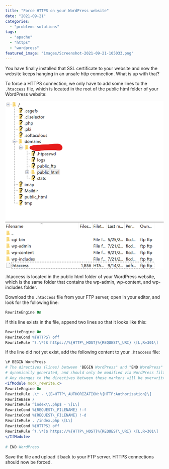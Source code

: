 ```yaml
---
title: "Force HTTPS on your WordPress website"
date: "2021-09-21"
categories: 
  - "problems-solutions"
tags: 
  - "apache"
  - "https"
  - "wordpress"
featured_image: "images/Screenshot-2021-09-21-105033.png"
---
```


You have finally installed that SSL certificate to your website and now the website keeps hanging in an unsafe http connection. What is up with that?

To force a HTTPS connection, we only have to add some lines to the `.htaccess` file, which is located in the root of the public html folder of your WordPress website:

![](images/image-7.png)

.htaccess is located in the public html folder of your WordPress website, which is the same folder that contains the wp-admin, wp-content, and wp-includes folder.

Download the `.htaccess` file from your FTP server, open in your editor, and look for the following line:

```apache
RewriteEngine On
```

If this line exists in the file, append two lines so that it looks like this:

```apache
RewriteEngine On
RewriteCond %{HTTPS} off 
RewriteRule ^(.\*)$ https://%{HTTP\_HOST}%{REQUEST\_URI} \[L,R=301\]
```

If the line did not yet exist, add the following content to your `.htaccess` file:

```apache
\# BEGIN WordPress
# The directives (lines) between "BEGIN WordPress" and "END WordPress" are
# dynamically generated, and should only be modified via WordPress filters.
# Any changes to the directives between these markers will be overwritten.
<IfModule mod\_rewrite.c>
RewriteEngine On
RewriteRule .\* - \[E=HTTP\_AUTHORIZATION:%{HTTP:Authorization}\]
RewriteBase /
RewriteRule ^index\\.php$ - \[L\]
RewriteCond %{REQUEST\_FILENAME} !-f
RewriteCond %{REQUEST\_FILENAME} !-d
RewriteRule . /index.php \[L\]
RewriteCond %{HTTPS} off 
RewriteRule ^(.\*)$ https://%{HTTP\_HOST}%{REQUEST\_URI} \[L,R=301\]
</IfModule>

# END WordPress
```

Save the file and upload it back to your FTP server. HTTPS connections should now be forced.
